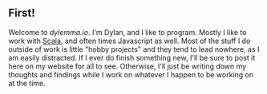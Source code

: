 ## First!

Welcome to *dylemma.io*. I'm Dylan, and I like to program. Mostly I like to work with [Scala](http://www.scala-lang.org/), and often times Javascript as well. Most of the stuff I do outside of work is little "hobby projects" and they tend to lead nowhere, as I am easily distracted. If I ever do finish something new, I'll be sure to post it here on my website for all to see. Otherwise, I'll just be writing down my thoughts and findings while I work on whatever I happen to be working on at the time.